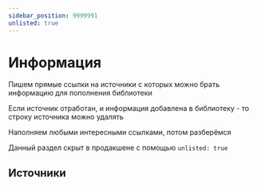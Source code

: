```yaml
---
sidebar_position: 9999991
unlisted: true
---
```


# Информация

Пишем прямые ссылки на источники с которых можно брать информацию для пополнения библиотеки

Если источник отработан, и информация добавлена в библиотеку - то строку источника можно удалять

Наполняем любыми интересными ссылками, потом разберёмся

Данный раздел скрыт в продакшене с помощью `unlisted: true`

## Источники
